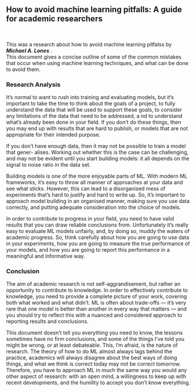 ## How to avoid machine learning pitfalls: A guide for academic researchers

<br />

This was a research about how to avoid machine learning pitfalss by <b><i>Michael A. Lones</i></b> .<br /> 
This document gives a concise outline of some of the common mistakes that occur when using machine learning techniques, and what can be done to avoid them.

### Research Analysis

It’s normal to want to rush into training and evaluating models, 
but it’s important to take the time to think about the goals of a project, 
to fully understand the data that will be used to support these goals, to consider any limitations of the data that need to be addressed, a
nd to understand what’s already been done in your field. If you don’t do these things, 
then you may end up with results that are hard to publish, or models that are not appropriate for their intended purpose.

If you don’t have enough data, then it may not be possible to train a model that gener- alises. Working out whether this is the case can be challenging, and may not be evident until you start building models: it all depends on the signal to noise ratio in the data set.

Building models is one of the more enjoyable parts of ML. With modern ML frameworks, 
it’s easy to throw all manner of approaches at your data and see what sticks. However, this can lead to a disorganised mess of experiments that’s hard to justify and hard to write up. So, it’s important to approach model building in an organised manner, 
making sure you use data correctly, and putting adequate consideration into the choice of models.

In order to contribute to progress in your field, you need to have valid 
results that you can draw reliable conclusions from. Unfortunately it’s really 
easy to evaluate ML models unfairly, and, by doing so, muddy the waters of 
academic progress. So, think carefully about how you are going to use data in your experiments, 
how you are going to measure the true performance of your models, and how you are going to report this performance in a meaningful and informative way.

### Conclusion 

The aim of academic research is not self-aggrandisement, but rather an opportunity to contribute to knowledge. 
In order to effectively contribute to knowledge, you need to provide a complete picture of your work, covering both what worked and what didn’t. 
ML is often about trade-offs — it’s very rare that one model is better than another in every way that matters — and you should try to 
reflect this with a nuanced and considered approach to reporting results and conclusions.

This document doesn’t tell you everything you need to know, the lessons sometimes have no firm conclusions, 
and some of the things I’ve told you might be wrong, or at least debateable. This, I’m afraid, is the nature of research. The theory of how to do ML almost always lags behind the practice, academics will always disagree about the best ways of doing things, 
and what we think is correct today may not be correct tomorrow. Therefore, you have to approach ML in much the same way you would any other aspect of research: with an open mind, a willingness to keep up with recent developments, and the humility to accept you don’t know everything.
